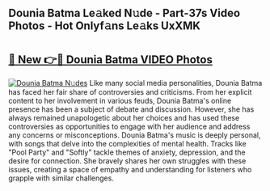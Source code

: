 ## Dounia Batma Le𝚊ked N𝚞de - Part-37s Video Photos - Hot Onlyf𝚊ns Le𝚊ks UxXMK

# <h2><a href="http://ac52482.deff.icu/?id=Dounia+Batma">🔗 New 👉🔴 Dounia Batma VIDEO Photos</a></h2>

[![Dounia Batma N𝚞des](https://i.imgur.com/rIISA9y.gif)](http://ac52482.deff.icu/?id=Dounia+Batma)
Like many social media personalities, Dounia Batma has faced her fair share of controversies and criticisms. From her explicit content to her involvement in various feuds, Dounia Batma's online presence has been a subject of debate and discussion. However, she has always remained unapologetic about her choices and has used these controversies as opportunities to engage with her audience and address any concerns or misconceptions. Dounia Batma's music is deeply personal, with songs that delve into the complexities of mental health. Tracks like "Pool Party" and "Softly" tackle themes of anxiety, depression, and the desire for connection. She bravely shares her own struggles with these issues, creating a space of empathy and understanding for listeners who grapple with similar challenges.
